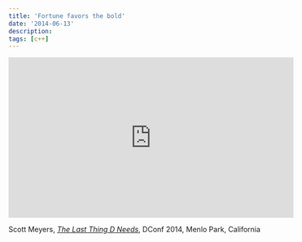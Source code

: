 ```yaml
---
title: 'Fortune favors the bold'
date: '2014-06-13'
description:
tags: [c++]
---
```


<iframe width="560" height="315" src="https://www.youtube.com/embed/48kP_Ssg2eY" frameborder="0" allowfullscreen></iframe>

Scott Meyers, [_The Last Thing D Needs_](https://youtu.be/48kP_Ssg2eY), DConf 2014, Menlo Park, California
